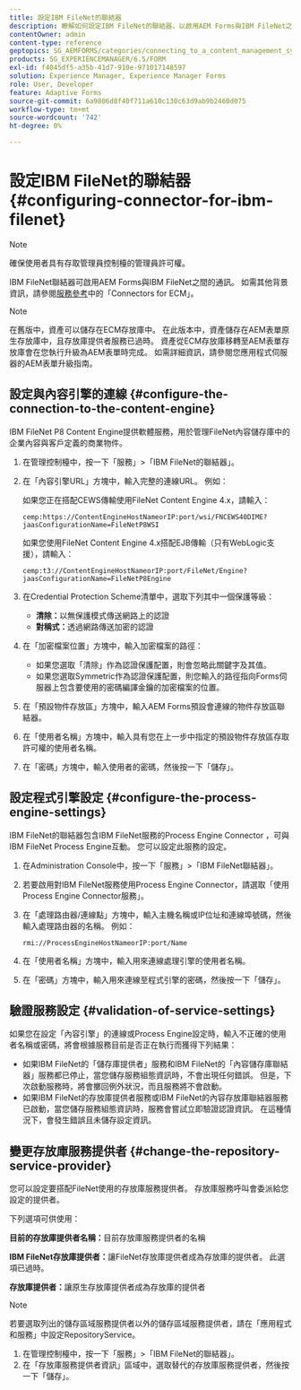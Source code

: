 ```yaml
---
title: 設定IBM FileNet的聯結器
description: 瞭解如何設定IBM FileNet的聯結器，以啟用AEM Forms與IBM FileNet之間的通訊。
contentOwner: admin
content-type: reference
geptopics: SG_AEMFORMS/categories/connecting_to_a_content_management_system
products: SG_EXPERIENCEMANAGER/6.5/FORM
exl-id: f4045df5-a35b-41d7-910e-971017148597
solution: Experience Manager, Experience Manager Forms
role: User, Developer
feature: Adaptive Forms
source-git-commit: 6a9806d8f40f711a610c130c63d9ab9b2460d075
workflow-type: tm+mt
source-wordcount: '742'
ht-degree: 0%

---
```


# 設定IBM FileNet的聯結器 {#configuring-connector-for-ibm-filenet}

>[!NOTE]
> 
> 確保使用者具有存取管理員控制檯的管理員許可權。

IBM FileNet聯結器可啟用AEM Forms與IBM FileNet之間的通訊。 如需其他背景資訊，請參閱[服務參考](https://www.adobe.com/go/learn_aemforms_services_63)中的「Connectors for ECM」。

>[!NOTE]
>
>在舊版中，資產可以儲存在ECM存放庫中。 在此版本中，資產儲存在AEM表單原生存放庫中，且存放庫提供者服務已過時。 資產從ECM存放庫移轉至AEM表單存放庫會在您執行升級為AEM表單時完成。 如需詳細資訊，請參閱您應用程式伺服器的AEM表單升級指南。

## 設定與內容引擎的連線 {#configure-the-connection-to-the-content-engine}

IBM FileNet P8 Content Engine提供軟體服務，用於管理FileNet內容儲存庫中的企業內容與客戶定義的商業物件。

1. 在管理控制檯中，按一下「服務」>「IBM FileNet的聯結器」。
1. 在「內容引擎URL」方塊中，輸入完整的連線URL。 例如：

   如果您正在搭配CEWS傳輸使用FileNet Content Engine 4.x，請輸入：

   `cemp:https://ContentEngineHostNameorIP:port/wsi/FNCEWS40DIME?jaasConfigurationName=FileNetP8WSI`

   如果您使用FileNet Content Engine 4.x搭配EJB傳輸（只有WebLogic支援），請輸入：

   `cemp:t3://ContentEngineHostNameorIP:port/FileNet/Engine?jaasConfigurationName=FileNetP8Engine`

1. 在Credential Protection Scheme清單中，選取下列其中一個保護等級：

   * **清除：**&#x200B;以無保護模式傳送網路上的認證
   * **對稱式：**&#x200B;透過網路傳送加密的認證

1. 在「加密檔案位置」方塊中，輸入加密檔案的路徑：

   * 如果您選取「清除」作為認證保護配置，則會忽略此關鍵字及其值。
   * 如果您選取Symmetric作為認證保護配置，則您輸入的路徑指向Forms伺服器上包含要使用的密碼編譯金鑰的加密檔案的位置。

1. 在「預設物件存放區」方塊中，輸入AEM Forms預設會連線的物件存放區聯結器。
1. 在「使用者名稱」方塊中，輸入具有您在上一步中指定的預設物件存放區存取許可權的使用者名稱。
1. 在「密碼」方塊中，輸入使用者的密碼，然後按一下「儲存」。

## 設定程式引擎設定 {#configure-the-process-engine-settings}

IBM FileNet的聯結器包含IBM FileNet服務的Process Engine Connector ，可與IBM FileNet Process Engine互動。 您可以設定此服務的設定。

1. 在Administration Console中，按一下「服務」>「IBM FileNet聯結器」。
1. 若要啟用對IBM FileNet服務使用Process Engine Connector，請選取「使用Process Engine Connector服務」。
1. 在「處理路由器/連線點」方塊中，輸入主機名稱或IP位址和連線埠號碼，然後輸入處理路由器的名稱。 例如：

   `rmi://ProcessEngineHostNameorIP:port/Name`

1. 在「使用者名稱」方塊中，輸入用來連線處理引擎的使用者名稱。
1. 在「密碼」方塊中，輸入用來連線至程式引擎的密碼，然後按一下「儲存」。

## 驗證服務設定 {#validation-of-service-settings}

如果您在設定「內容引擎」的連線或Process Engine設定時，輸入不正確的使用者名稱或密碼，將會根據服務目前是否正在執行而獲得下列結果：

* 如果IBM FileNet的「儲存庫提供者」服務和IBM FileNet的「內容儲存庫聯結器」服務都已停止，當您儲存服務組態資訊時，不會出現任何錯誤。 但是，下次啟動服務時，將會擲回例外狀況，而且服務將不會啟動。
* 如果IBM FileNet的存放庫提供者服務或IBM FileNet的內容存放庫聯結器服務已啟動，當您儲存服務組態資訊時，服務會嘗試立即驗證認證資訊。 在這種情況下，會發生錯誤且未儲存設定資訊。

## 變更存放庫服務提供者 {#change-the-repository-service-provider}

您可以設定要搭配FileNet使用的存放庫服務提供者。 存放庫服務呼叫會委派給您設定的提供者。

下列選項可供使用：

**目前的存放庫提供者名稱：**&#x200B;目前存放庫服務提供者的名稱

**IBM FileNet存放庫提供者：**&#x200B;讓FileNet存放庫提供者成為存放庫的提供者。 此選項已過時。

**存放庫提供者：**&#x200B;讓原生存放庫提供者成為存放庫的提供者

>[!NOTE]
>
>若要選取列出的儲存區域服務提供者以外的儲存區域服務提供者，請在「應用程式和服務」中設定RepositoryService。<!-- Fix broken link(See Managing Services) -->

1. 在管理控制檯中，按一下「服務」>「IBM FileNet的聯結器」。
1. 在「存放庫服務提供者資訊」區域中，選取替代的存放庫服務提供者，然後按一下「儲存」。
